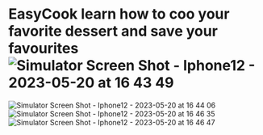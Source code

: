 # EasyCook learn how to coo your favorite dessert and save your favourites![Simulator Screen Shot - Iphone12 - 2023-05-20 at 16 43 49](https://github.com/bigjermaine/EasyCook/assets/113020989/33c1d751-48b0-4f58-b9bd-0fe38704dc0c)
![Simulator Screen Shot - Iphone12 - 2023-05-20 at 16 44 06](https://github.com/bigjermaine/EasyCook/assets/113020989/82884663-4549-4ce6-932c-31d6ae7d2895)
![Simulator Screen Shot - Iphone12 - 2023-05-20 at 16 46 35](https://github.com/bigjermaine/EasyCook/assets/113020989/5ae4f61b-d9b8-4a8c-9332-e4d57375ca59)
![Simulator Screen Shot - Iphone12 - 2023-05-20 at 16 46 47](https://github.com/bigjermaine/EasyCook/assets/113020989/c1703efa-f300-4c2a-8853-1412432d2b2b)
